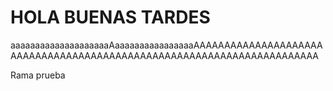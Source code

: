# HOLA BUENAS TARDES

aaaaaaaaaaaaaaaaaaaaAaaaaaaaaaaaaaaaaAAAAAAAAAAAAAAAAAAAAAAAAAAAAAAAAAAAAAAAAAAAAAAAAAAAAAAAAAAAAAAAAAAAAAAA

Rama prueba
